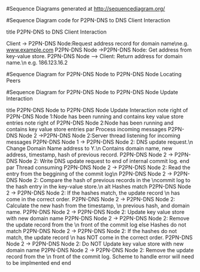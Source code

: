 #Sequence Diagrams generated at http://sequencediagram.org/

#Sequence Diagram code for P2PN-DNS to DNS Client Interaction 

title P2PN-DNS to DNS Client Interaction 

Client -> P2PN-DNS Node:Request address record for domain name\ne.g. www.example.com
P2PN-DNS Node ->P2PN-DNS Node: Get address from key-value store.
P2PN-DNS Node --> Client: Return address for domain name.\n e.g. 186.123.16.2

#Sequence Diagram for P2PN-DNS Node to P2PN-DNS Node Locating Peers


#Sequence Diagram for P2PN-DNS Node to P2PN-DNS Node Update Interaction

title P2PN-DNS Node to P2PN-DNS Node Update Interaction
note right of P2PN-DNS Node 1:Node has been running and contains key value store entries
note right of P2PN-DNS Node 2:Node has been running and contains key value store entries
par Process incoming messages
P2PN-DNS Node 2 ->P2PN-DNS Node 2:Server thread listening for incoming messages
P2PN-DNS Node 1 -> P2PN-DNS Node 2: DNS update request.\n Change Domain Name address to Y.\n Contains domain name, new address, timestamp, hash of previous record.
P2PN-DNS Node 2 -> P2PN-DNS Node 2: Write DNS update request to end of internal commit log.
end
par Thread consuming 
P2PN-DNS Node 2 -> P2PN-DNS Node 2: Read the entry from the beggining of the commit log\n
P2PN-DNS Node 2 -> P2PN-DNS Node 2: Compare the hash of previous records in the \ncommit log to the hash entry in the key-value store.\n
alt Hashes match
P2PN-DNS Node 2 -> P2PN-DNS Node 2: If the hashes match, the update record \n has come in the correct order. 
P2PN-DNS Node 2 -> P2PN-DNS Node 2: Calculate the new hash from the timestamp, \n previous hash, and domain name.
P2PN-DNS Node 2 -> P2PN-DNS Node 2: Update key value store with new domain name
P2PN-DNS Node 2 -> P2PN-DNS Node 2: Remove the update record from the \n front of the commit log
else Hashes do not match
P2PN-DNS Node 2 -> P2PN-DNS Node 2: If the hashes do not match, the update record \n has NOT come in the correct order. 
P2PN-DNS Node 2 -> P2PN-DNS Node 2: Do NOT Update key value store with new domain name
P2PN-DNS Node 2 -> P2PN-DNS Node 2: Remove the update record from the \n front of the commit log. Scheme to handle error will need to be implmented
end
end


